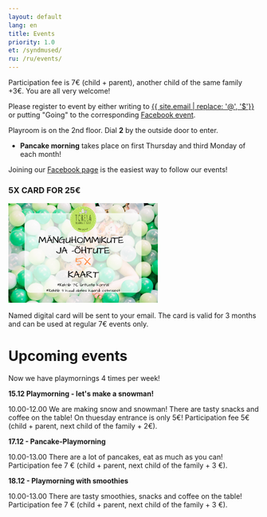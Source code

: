 ```yaml
---
layout: default
lang: en
title: Events
priority: 1.0
et: /syndmused/
ru: /ru/events/
---
```


Participation fee is 7€ (child + parent), another child of the same family +3€. You are all very welcome!

Please register to event by either writing to [{{ site.email | replace: '@', '$'}}](mailto) or putting "Going" to the corresponding [Facebook event](https://www.facebook.com/pg/Torelamangutuba/events/).

Playroom is on the 2nd floor. Dial **2** by the outside door to enter. 

 * **Pancake morning** takes place on first Thursday and third Monday of each month!

Joining our [Facebook page](https://www.facebook.com/Torelamangutuba/events/) is the easiest way to follow our events! 

### 5X CARD FOR 25€

<img alt="5x card" src="../../syndmused/5x-kaart.png" height="200">

Named digital card will be sent to your email. The card is valid for 3 months and can be used at regular 7€ events only.

# Upcoming events

Now we have playmornings 4 times per week!



**15.12 Playmorning - let's make a snowman!**

10.00-12.00
We are making snow and snowman!
There are tasty snacks and coffee on the table! 
On thuesday entrance is only 5€!
Participation fee 5€ (child + parent, next child of the family + 2€).



**17.12 - Pancake-Playmorning**

10.00-13.00
There are a lot of pancakes, eat as much as you can!
Participation fee 7 € (child + parent, next child of the family + 3 €).



**18.12 - Playmorning with smoothies**

10.00-13.00
There are tasty smoothies, snacks and coffee on the table! 
Participation fee 7 € (child + parent, next child of the family + 3 €).



